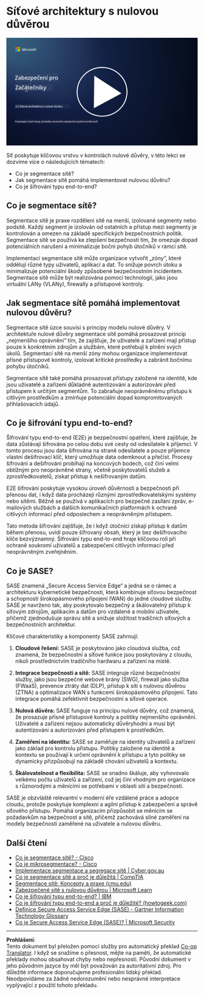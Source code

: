 <!--
CO_OP_TRANSLATOR_METADATA:
{
  "original_hash": "680d6e14d9d33fc471c22f44679713f8",
  "translation_date": "2025-09-03T21:13:20+00:00",
  "source_file": "3.2 Networking zero trust architecture.md",
  "language_code": "cs"
}
-->
# Síťové architektury s nulovou důvěrou

[![Sledujte video](../../translated_images/3-2_placeholder.b52521a0e93e0e122f19dfbd676c836d3d527c6de1bb28fd7643aa518eae6631.cs.png)](https://learn-video.azurefd.net/vod/player?id=9f425fdb-1c53-4e67-b550-68bdac35df45)

Síť poskytuje klíčovou vrstvu v kontrolách nulové důvěry, v této lekci se dozvíme více o následujících tématech:

- Co je segmentace sítě?  
- Jak segmentace sítě pomáhá implementovat nulovou důvěru?  
- Co je šifrování typu end-to-end?

## Co je segmentace sítě?

Segmentace sítě je praxe rozdělení sítě na menší, izolované segmenty nebo podsítě. Každý segment je izolován od ostatních a přístup mezi segmenty je kontrolován a omezen na základě specifických bezpečnostních politik. Segmentace sítě se používá ke zlepšení bezpečnosti tím, že omezuje dopad potenciálních narušení a minimalizuje boční pohyb útočníků v rámci sítě.

Implementací segmentace sítě může organizace vytvořit „zóny“, které oddělují různé typy uživatelů, aplikací a dat. To snižuje povrch útoku a minimalizuje potenciální škody způsobené bezpečnostním incidentem. Segmentace sítě může být realizována pomocí technologií, jako jsou virtuální LANy (VLANy), firewally a přístupové kontroly.

## Jak segmentace sítě pomáhá implementovat nulovou důvěru?

Segmentace sítě úzce souvisí s principy modelu nulové důvěry. V architektuře nulové důvěry segmentace sítě pomáhá prosazovat princip „nejmenšího oprávnění“ tím, že zajišťuje, že uživatelé a zařízení mají přístup pouze k konkrétním zdrojům a službám, které potřebují k plnění svých úkolů. Segmentací sítě na menší zóny mohou organizace implementovat přísné přístupové kontroly, izolovat kritické prostředky a zabránit bočnímu pohybu útočníků.

Segmentace sítě také pomáhá prosazovat přístupy založené na identitě, kde jsou uživatelé a zařízení důkladně autentizováni a autorizováni před přístupem k určitým segmentům. To zabraňuje neoprávněnému přístupu k citlivým prostředkům a zmírňuje potenciální dopad kompromitovaných přihlašovacích údajů.

## Co je šifrování typu end-to-end?

Šifrování typu end-to-end (E2E) je bezpečnostní opatření, které zajišťuje, že data zůstávají šifrována po celou dobu své cesty od odesílatele k příjemci. V tomto procesu jsou data šifrována na straně odesílatele a pouze příjemce vlastní dešifrovací klíč, který umožňuje data odemknout a přečíst. Procesy šifrování a dešifrování probíhají na koncových bodech, což činí velmi obtížným pro neoprávněné strany, včetně poskytovatelů služeb a zprostředkovatelů, získat přístup k nešifrovaným datům.

E2E šifrování poskytuje vysokou úroveň důvěrnosti a bezpečnosti při přenosu dat, i když data procházejí různými zprostředkovatelskými systémy nebo sítěmi. Běžně se používá v aplikacích pro bezpečné zasílání zpráv, e-mailových službách a dalších komunikačních platformách k ochraně citlivých informací před odposlechem a neoprávněným přístupem.

Tato metoda šifrování zajišťuje, že i když útočníci získají přístup k datům během přenosu, uvidí pouze šifrovaný obsah, který je bez dešifrovacího klíče bezvýznamný. Šifrování typu end-to-end hraje klíčovou roli při ochraně soukromí uživatelů a zabezpečení citlivých informací před neoprávněným zveřejněním.

## Co je SASE?

SASE znamená „Secure Access Service Edge“ a jedná se o rámec a architekturu kybernetické bezpečnosti, která kombinuje síťovou bezpečnost a schopnosti širokopásmového připojení (WAN) do jedné cloudové služby. SASE je navrženo tak, aby poskytovalo bezpečný a škálovatelný přístup k síťovým zdrojům, aplikacím a datům pro vzdálené a mobilní uživatele, přičemž zjednodušuje správu sítě a snižuje složitost tradičních síťových a bezpečnostních architektur.

Klíčové charakteristiky a komponenty SASE zahrnují:

1. **Cloudové řešení:** SASE je poskytováno jako cloudová služba, což znamená, že bezpečnostní a síťové funkce jsou poskytovány z cloudu, nikoli prostřednictvím tradičního hardwaru a zařízení na místě.  

2. **Integrace bezpečnosti a sítě:** SASE integruje různé bezpečnostní služby, jako jsou bezpečné webové brány (SWG), firewall jako služba (FWaaS), prevence ztráty dat (DLP), přístup k síti s nulovou důvěrou (ZTNA) a optimalizace WAN s funkcemi širokopásmového připojení. Tato integrace pomáhá zefektivnit bezpečnostní a síťové operace.  

3. **Nulová důvěra:** SASE funguje na principu nulové důvěry, což znamená, že prosazuje přísné přístupové kontroly a politiky nejmenšího oprávnění. Uživatelé a zařízení nejsou automaticky důvěryhodní a musí být autentizováni a autorizováni před přístupem k prostředkům.  

4. **Zaměření na identitu:** SASE se zaměřuje na identity uživatelů a zařízení jako základ pro kontrolu přístupu. Politiky založené na identitě a kontextu se používají k určení oprávnění k přístupu a tyto politiky se dynamicky přizpůsobují na základě chování uživatelů a kontextu.  

5. **Škálovatelnost a flexibilita:** SASE se snadno škáluje, aby vyhovovalo velkému počtu uživatelů a zařízení, což jej činí vhodným pro organizace s různorodými a měnícími se potřebami v oblasti sítí a bezpečnosti.  

SASE je obzvláště relevantní v moderní éře vzdálené práce a adopce cloudu, protože poskytuje komplexní a agilní přístup k zabezpečení a správě síťového přístupu. Pomáhá organizacím přizpůsobit se měnícím se požadavkům na bezpečnost a sítě, přičemž zachovává silné zaměření na modely bezpečnosti zaměřené na uživatele a nulovou důvěru.

## Další čtení

- [Co je segmentace sítě? - Cisco](https://www.cisco.com/c/en/us/products/security/what-is-network-segmentation.html#~benefits)  
- [Co je mikrosegmentace? - Cisco](https://www.cisco.com/c/en/us/products/security/what-is-microsegmentation.html)  
- [Implementace segmentace a segregace sítě | Cyber.gov.au](https://www.cyber.gov.au/resources-business-and-government/maintaining-devices-and-systems/system-hardening-and-administration/network-hardening/implementing-network-segmentation-and-segregation)  
- [Co je segmentace sítě a proč je důležitá | CompTIA](https://www.comptia.org/blog/security-awareness-training-network-segmentation)  
- [Segmentace sítě: Koncepty a praxe (cmu.edu)](https://insights.sei.cmu.edu/blog/network-segmentation-concepts-and-practices/)  
- [Zabezpečené sítě s nulovou důvěrou | Microsoft Learn](https://learn.microsoft.com/security/zero-trust/deploy/networks?WT.mc_id=academic-96948-sayoung)  
- [Co je šifrování typu end-to-end? | IBM](https://www.ibm.com/topics/end-to-end-encryption)  
- [Co je šifrování typu end-to-end a proč je důležité? (howtogeek.com)](https://www.howtogeek.com/711656/what-is-end-to-end-encryption-and-why-does-it-matter/)  
- [Definice Secure Access Service Edge (SASE) - Gartner Information Technology Glossary](https://www.gartner.com/en/information-technology/glossary/secure-access-service-edge-sase)  
- [Co je Secure Access Service Edge (SASE)? | Microsoft Security](https://www.microsoft.com/security/business/security-101/what-is-sase?WT.mc_id=academic-96948-sayoung)  

---

**Prohlášení**:  
Tento dokument byl přeložen pomocí služby pro automatický překlad [Co-op Translator](https://github.com/Azure/co-op-translator). I když se snažíme o přesnost, mějte na paměti, že automatické překlady mohou obsahovat chyby nebo nepřesnosti. Původní dokument v jeho původním jazyce by měl být považován za autoritativní zdroj. Pro důležité informace doporučujeme profesionální lidský překlad. Neodpovídáme za žádné nedorozumění nebo nesprávné interpretace vyplývající z použití tohoto překladu.